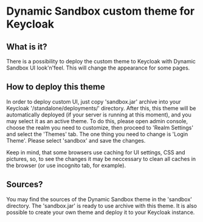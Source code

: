 # Dynamic Sandbox custom theme for Keycloak

## What is it?

There is a possibility to deploy the custom theme to Keycloak with Dynamic Sandbox UI look'n'feel. This will change the appearance
for some pages.

## How to deploy this theme

In order to deploy custom UI, just copy 'sandbox.jar' archive into your Keycloak '/standalone/deployments/' directory. After this,
this theme will be automatically deployed (if your server is running at this moment), and you may select it as an active theme.
To do this, please open admin console, choose the realm you need to customize, then proceed to 'Realm Settings' and select the 'Themes'
tab. The one thing you need to change is 'Login Theme'. Please select 'sandbox' and save the changes.

Keep in mind, that some browsers use caching for UI settings, CSS and pictures, so, to see the changes it may be neccessary
to clean all caches in the browser (or use incognito tab, for example).

## Sources?

You may find the sources of the Dynamic Sandbox theme in the 'sandbox' directory. The 'sandbox.jar' is ready to use archive with
this theme. It is also possible to create your own theme and deploy it to your Keycloak instance.